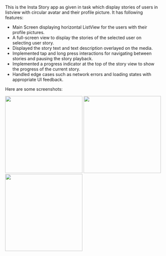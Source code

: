 This is the Insta Story app as given in task which display stories of users in listview with circular avatar and their profile picture. It has following features:

- Main Screen displaying horizontal ListView for the users with their profile pictures.
- A full-screen view to display the stories of the selected user on selecting user story.
- Displayed the story text and text description overlayed on the media.
- Implemented tap and long press interactions for navigating between stories and pausing the story playback.
- Implemented a progress indicator at the top of the story view to show the progress of the current story.
- Handled edge cases such as network errors and loading states with appropriate UI feedback.

Here are some screenshots: 

  <img src="https://github.com/user-attachments/assets/8c8044b0-8829-42bb-b2e5-d6c46b88ea12" width="250">
  <img src="https://github.com/user-attachments/assets/4d99f0b0-9fde-48b3-bbc4-7eef232625a9" width="250">
  <img src="https://github.com/user-attachments/assets/d5d7ecfd-b480-4d23-a6f9-633952c031f7" width="250">

